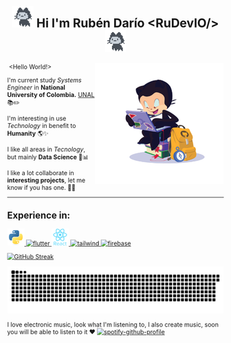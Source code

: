 <h1 align="center"> <img src="Octocats/pixeljumpcat.gif" width=50 ><img/> Hi I'm Rubén Darío <b>&lt;RuDevIO/&gt;</b> <img src="Octocats/pixeljumpcat.gif" width=50 ><img/></h1>

<img src="Octocats/studentcat.png" align="right" width=300 ><img/>
  \<Hello World!>

  I'm current study *Systems Engineer* in **National University of Colombia.** [UNAL](https://unal.edu.co/) 📚✏️

  I'm interesting in use *Technology* in benefit to **Humanity** 🌎✨

  I like all areas in *Tecnology*, but mainly **Data Science** 💾📊

  I like a lot collaborate in **interesting projects**, let me know if you has one. 👌🏼

  ---

  

  ## Experience in:


  <a href="https://www.python.org" target="_blank" rel="noreferrer"> <img src="https://raw.githubusercontent.com/devicons/devicon/master/icons/python/python-original.svg" alt="python" width="40" height="40"/> </a> 
   <a href="https://flutter.dev" target="_blank" rel="noreferrer"> <img src="https://www.vectorlogo.zone/logos/flutterio/flutterio-icon.svg" alt="flutter" width="40" height="40"/> </a>
   <a href="https://reactjs.org/" target="_blank" rel="noreferrer"> <img src="https://raw.githubusercontent.com/devicons/devicon/master/icons/react/react-original-wordmark.svg" alt="react" width="40" height="40"/> </a> 
   <a href="https://tailwindcss.com/" target="_blank" rel="noreferrer"> <img src="https://www.vectorlogo.zone/logos/tailwindcss/tailwindcss-icon.svg" alt="tailwind" width="40" height="40"/> </a> 
  <a href="https://firebase.google.com/" target="_blank" rel="noreferrer"> <img src="https://www.vectorlogo.zone/logos/firebase/firebase-icon.svg" alt="firebase" width="40" height="40"/> </a> 

  
 

  [![GitHub Streak](http://github-readme-streak-stats.herokuapp.com?user=rguarnizo&theme=monokai-metallian&date_format=M%20j%5B%2C%20Y%5D)](https://git.io/streak-stats)


  ![mishmanners snake gif](/github-contribution-grid-snake.svg)





I love electronic music, look what I'm listening to, I also create music, soon you will be able to listen to it ❤️ [![spotify-github-profile](https://spotify-github-profile.vercel.app/api/view?uid=0nda93skbfbzl9rkjwspds7ta&cover_image=true&theme=novatorem&bar_color=53b14f&bar_color_cover=false)](https://github.com/kittinan/spotify-github-profile) 